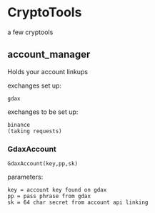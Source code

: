 # CryptoTools
a few cryptools


## account_manager
Holds your account linkups

exchanges set up:

    gdax

exchanges to be set up:
    
    binance
    (taking requests)
    

### GdaxAccount
    GdaxAccount(key,pp,sk)

parameters:
    
    key = account key found on gdax
    pp = pass phrase from gdax
    sk = 64 char secret from account api linking
